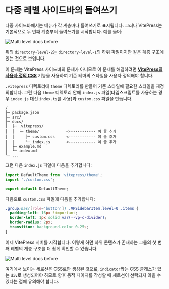# 다중 레벨 사이드바의 들여쓰기

다중 사이드바에서는 메뉴가 각 계층마다 들여쓰기로 표시됩니다. 그러나 VitePress는 기본적으로 두 번째 계층부터 들여쓰기를 시작합니다. 예를 들어:

![Multi level docs before](/doc-multi-level-docs-before.png)

위의 `directory-level-2`는 `directory-level-1`의 하위 파일이지만 같은 계층 구조에 있는 것으로 보입니다.

이 문제는 VitePress 사이드바의 문제가 아니므로 이 문제를 해결하려면 **[VitePress의 사용자 정의 CSS](https://vitepress.dev/guide/extending-default-theme#customizing-css)** 기능을 사용하여 기존 테마의 스타일을 사용자 정의해야 합니다.

`.vitepress` 디렉토리에 `theme` 디렉토리를 만들어 기존 스타일에 필요한 스타일을 재정의합니다. 그런 다음 `theme` 디렉토리 안에 `index.js` 파일(타입스크립트를 사용하는 경우 `index.js` 대신 `index.ts`를 사용)과 `custom.css` 파일을 만듭니다.

```text
/
├─ package.json
├─ src/
├─ docs/
│  ├─ .vitepress/
│  │  └─ theme/            <------------ 이 줄 추가
│  │     ├─ custom.css     <------------ 이 줄 추가
│  │     └─ index.js       <------------ 이 줄 추가
│  ├─ example.md
│  └─ index.md
└─ ...
```

그런 다음 `index.js` 파일에 다음을 추가합니다:

```javascript
import DefaultTheme from 'vitepress/theme';
import './custom.css';

export default DefaultTheme;
```

다음으로 `custom.css` 파일에 다음을 추가합니다:

```css
.group:has([role='button']) .VPSidebarItem.level-0 .items {
  padding-left: 16px !important;
  border-left: 1px solid var(--vp-c-divider);
  border-radius: 2px;
  transition: background-color 0.25s;
}
```

이제 VitePress 서버를 시작합니다. 이렇게 하면 하위 콘텐츠가 존재하는 그룹의 첫 번째 레벨의 계층 구조를 더 쉽게 확인할 수 있습니다.

![Multi level docs before](/doc-multi-level-docs-after.png)

여기에서 보이는 세로선은 CSS로만 생성된 것으로, `indicator`라는 CSS 클래스가 있는 `div`로 생성되어야 하므로 향후 동적 페이지를 작성할 때 세로선이 선택되지 않을 수 있다는 점에 유의해야 합니다.
